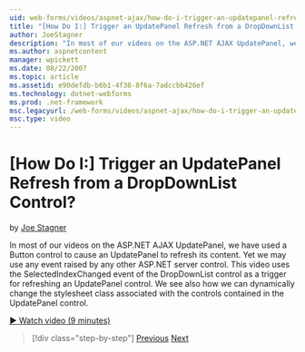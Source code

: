 ```yaml
---
uid: web-forms/videos/aspnet-ajax/how-do-i-trigger-an-updatepanel-refresh-from-a-dropdownlist-control
title: "[How Do I:] Trigger an UpdatePanel Refresh from a DropDownList Control? | Microsoft Docs"
author: JoeStagner
description: "In most of our videos on the ASP.NET AJAX UpdatePanel, we have used a Button control to cause an UpdatePanel to refresh its content. Yet we may use any event..."
ms.author: aspnetcontent
manager: wpickett
ms.date: 08/22/2007
ms.topic: article
ms.assetid: e90defdb-b6b1-4f38-8f6a-7adccbb426ef
ms.technology: dotnet-webforms
ms.prod: .net-framework
msc.legacyurl: /web-forms/videos/aspnet-ajax/how-do-i-trigger-an-updatepanel-refresh-from-a-dropdownlist-control
msc.type: video
---
```

[How Do I:] Trigger an UpdatePanel Refresh from a DropDownList Control?
====================
by [Joe Stagner](https://github.com/JoeStagner)

In most of our videos on the ASP.NET AJAX UpdatePanel, we have used a Button control to cause an UpdatePanel to refresh its content. Yet we may use any event raised by any other ASP.NET server control. This video uses the SelectedIndexChanged event of the DropDownList control as a trigger for refreshing an UpdatePanel control. We see also how we can dynamically change the stylesheet class associated with the controls contained in the UpdatePanel control.

[&#9654; Watch video (9 minutes)](https://channel9.msdn.com/Blogs/ASP-NET-Site-Videos/how-do-i-trigger-an-updatepanel-refresh-from-a-dropdownlist-control)

>[!div class="step-by-step"]
[Previous](how-do-i-implement-the-persistent-communications-pattern-using-web-services.md)
[Next](how-do-i-create-an-aspnet-ajax-extender-from-scratch.md)